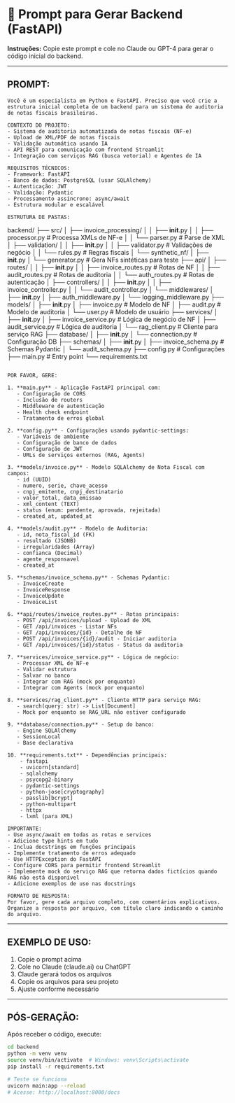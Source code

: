 # 🚀 Prompt para Gerar Backend (FastAPI)

**Instruções:** Copie este prompt e cole no Claude ou GPT-4 para gerar o código inicial do backend.

---

## PROMPT:

```
Você é um especialista em Python e FastAPI. Preciso que você crie a estrutura inicial completa de um backend para um sistema de auditoria de notas fiscais brasileiras.

CONTEXTO DO PROJETO:
- Sistema de auditoria automatizada de notas fiscais (NF-e)
- Upload de XML/PDF de notas fiscais
- Validação automática usando IA
- API REST para comunicação com frontend Streamlit
- Integração com serviços RAG (busca vetorial) e Agentes de IA

REQUISITOS TÉCNICOS:
- Framework: FastAPI
- Banco de dados: PostgreSQL (usar SQLAlchemy)
- Autenticação: JWT
- Validação: Pydantic
- Processamento assíncrono: async/await
- Estrutura modular e escalável

ESTRUTURA DE PASTAS:
```
backend/
├── src/
│   ├── invoice_processing/
│   │   ├── __init__.py
│   │   ├── processor.py      # Processa XMLs de NF-e
│   │   └── parser.py          # Parse de XML
│   ├── validation/
│   │   ├── __init__.py
│   │   ├── validator.py       # Validações de negócio
│   │   └── rules.py           # Regras fiscais
│   └── synthetic_nf/
│       ├── __init__.py
│       └── generator.py       # Gera NFs sintéticas para teste
├── api/
│   ├── routes/
│   │   ├── __init__.py
│   │   ├── invoice_routes.py  # Rotas de NF
│   │   ├── audit_routes.py    # Rotas de auditoria
│   │   └── auth_routes.py     # Rotas de autenticação
│   ├── controllers/
│   │   ├── __init__.py
│   │   ├── invoice_controller.py
│   │   └── audit_controller.py
│   └── middlewares/
│       ├── __init__.py
│       ├── auth_middleware.py
│       └── logging_middleware.py
├── models/
│   ├── __init__.py
│   ├── invoice.py             # Modelo de NF
│   ├── audit.py               # Modelo de auditoria
│   └── user.py                # Modelo de usuário
├── services/
│   ├── __init__.py
│   ├── invoice_service.py     # Lógica de negócio de NF
│   ├── audit_service.py       # Lógica de auditoria
│   └── rag_client.py          # Cliente para serviço RAG
├── database/
│   ├── __init__.py
│   └── connection.py          # Configuração DB
├── schemas/
│   ├── __init__.py
│   ├── invoice_schema.py      # Schemas Pydantic
│   └── audit_schema.py
├── config.py                  # Configurações
├── main.py                    # Entry point
└── requirements.txt
```

POR FAVOR, GERE:

1. **main.py** - Aplicação FastAPI principal com:
   - Configuração de CORS
   - Inclusão de routers
   - Middleware de autenticação
   - Health check endpoint
   - Tratamento de erros global

2. **config.py** - Configurações usando pydantic-settings:
   - Variáveis de ambiente
   - Configuração de banco de dados
   - Configuração de JWT
   - URLs de serviços externos (RAG, Agents)

3. **models/invoice.py** - Modelo SQLAlchemy de Nota Fiscal com campos:
   - id (UUID)
   - numero, serie, chave_acesso
   - cnpj_emitente, cnpj_destinatario
   - valor_total, data_emissao
   - xml_content (TEXT)
   - status (enum: pendente, aprovada, rejeitada)
   - created_at, updated_at

4. **models/audit.py** - Modelo de Auditoria:
   - id, nota_fiscal_id (FK)
   - resultado (JSONB)
   - irregularidades (Array)
   - confianca (Decimal)
   - agente_responsavel
   - created_at

5. **schemas/invoice_schema.py** - Schemas Pydantic:
   - InvoiceCreate
   - InvoiceResponse
   - InvoiceUpdate
   - InvoiceList

6. **api/routes/invoice_routes.py** - Rotas principais:
   - POST /api/invoices/upload - Upload de XML
   - GET /api/invoices - Listar NFs
   - GET /api/invoices/{id} - Detalhe de NF
   - POST /api/invoices/{id}/audit - Iniciar auditoria
   - GET /api/invoices/{id}/status - Status da auditoria

7. **services/invoice_service.py** - Lógica de negócio:
   - Processar XML de NF-e
   - Validar estrutura
   - Salvar no banco
   - Integrar com RAG (mock por enquanto)
   - Integrar com Agents (mock por enquanto)

8. **services/rag_client.py** - Cliente HTTP para serviço RAG:
   - search(query: str) -> List[Document]
   - Mock por enquanto se RAG_URL não estiver configurado

9. **database/connection.py** - Setup do banco:
   - Engine SQLAlchemy
   - SessionLocal
   - Base declarativa

10. **requirements.txt** - Dependências principais:
    - fastapi
    - uvicorn[standard]
    - sqlalchemy
    - psycopg2-binary
    - pydantic-settings
    - python-jose[cryptography]
    - passlib[bcrypt]
    - python-multipart
    - httpx
    - lxml (para XML)

IMPORTANTE:
- Use async/await em todas as rotas e services
- Adicione type hints em tudo
- Inclua docstrings em funções principais
- Implemente tratamento de erros adequado
- Use HTTPException do FastAPI
- Configure CORS para permitir frontend Streamlit
- Implemente mock do serviço RAG que retorna dados fictícios quando RAG não está disponível
- Adicione exemplos de uso nas docstrings

FORMATO DE RESPOSTA:
Por favor, gere cada arquivo completo, com comentários explicativos. Organize a resposta por arquivo, com título claro indicando o caminho do arquivo.
```

---

## EXEMPLO DE USO:

1. Copie o prompt acima
2. Cole no Claude (claude.ai) ou ChatGPT
3. Claude gerará todos os arquivos
4. Copie os arquivos para seu projeto
5. Ajuste conforme necessário

---

## PÓS-GERAÇÃO:

Após receber o código, execute:

```bash
cd backend
python -m venv venv
source venv/bin/activate  # Windows: venv\Scripts\activate
pip install -r requirements.txt

# Teste se funciona
uvicorn main:app --reload
# Acesse: http://localhost:8000/docs
```